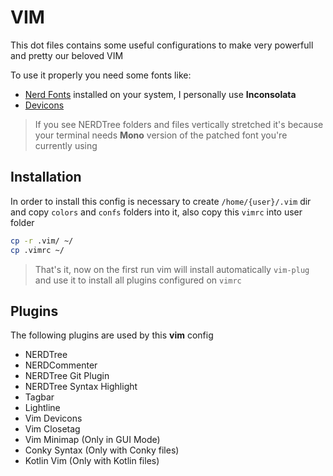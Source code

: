 # VIM
This dot files contains some useful configurations to make very powerfull and pretty our beloved VIM

To use it properly you need some fonts like:
- [Nerd Fonts](https://github.com/ryanoasis/nerd-fonts) installed on your system, I personally use **Inconsolata**
- [Devicons](https://vorillaz.github.io/devicons/#/main)

> If you see NERDTree folders and files vertically stretched it's because your terminal needs **Mono** version of the patched font you're currently using

## Installation
In order to install this config is necessary to create `/home/{user}/.vim` dir and copy `colors` and `confs` folders into it, also copy this `vimrc` into user folder

```bash
cp -r .vim/ ~/
cp .vimrc ~/
```

> That's it, now on the first run vim will install automatically `vim-plug` and use it to install all plugins configured on `vimrc`

## Plugins
The following plugins are used by this **vim** config

- NERDTree
- NERDCommenter
- NERDTree Git Plugin
- NERDTree Syntax Highlight
- Tagbar
- Lightline
- Vim Devicons
- Vim Closetag
- Vim Minimap (Only in GUI Mode)
- Conky Syntax (Only with Conky files)
- Kotlin Vim (Only with Kotlin files)

